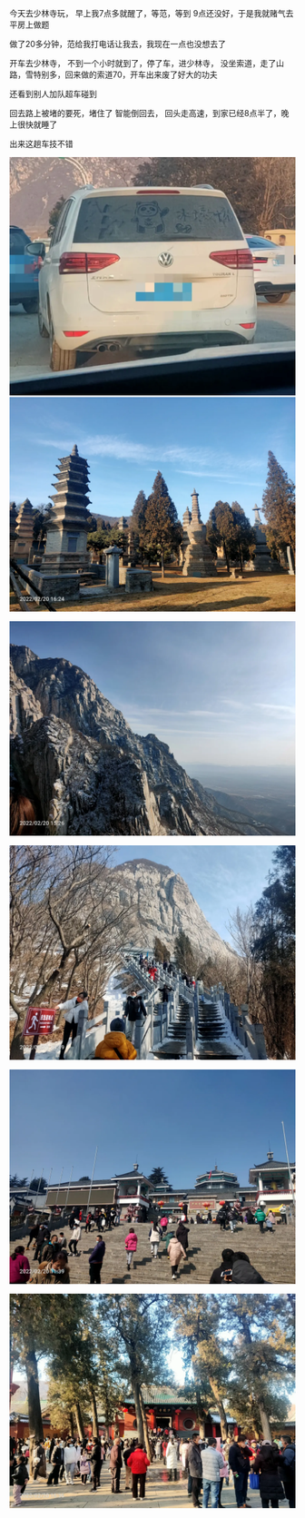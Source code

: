 今天去少林寺玩， 早上我7点多就醒了，等范，等到 9点还没好，于是我就赌气去平房上做题

做了20多分钟，范给我打电话让我去，我现在一点也没想去了

开车去少林寺， 不到一个小时就到了，停了车，进少林寺， 没坐索道，走了山路，雪特别多，回来做的索道70，开车出来废了好大的功夫

还看到别人加队超车碰到

回去路上被堵的要死，堵住了
智能倒回去， 回头走高速，到家已经8点半了，晚上很快就睡了

出来这趟车技不错

![](../img/6904315-4081e416408f2f0c.jpg)
![](../img/6904315-96b36f191c6af2f1.jpg)

![](../img/6904315-8d251856364df6f4.jpg)

![](../img/6904315-08d9b28e13547b51.jpg)

![](../img/6904315-99b4c486309f25c0.jpg)

![](../img/6904315-3f0b12e495a8dd35.jpg)
